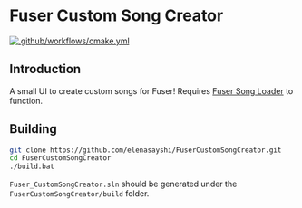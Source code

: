 # Fuser Custom Song Creator

[![.github/workflows/cmake.yml](https://github.com/Ryah/FuserCustomSongCreator/actions/workflows/cmake.yml/badge.svg)](https://github.com/Ryah/FuserCustomSongCreator/actions/workflows/cmake.yml)

## Introduction

A small UI to create custom songs for Fuser! Requires [Fuser Song Loader](https://github.com/Mettra/FuserSongLoader/) to function.

## Building

```bash
git clone https://github.com/elenasayshi/FuserCustomSongCreator.git
cd FuserCustomSongCreator
./build.bat
```
`Fuser_CustomSongCreator.sln` should be generated under the `FuserCustomSongCreator/build` folder.
